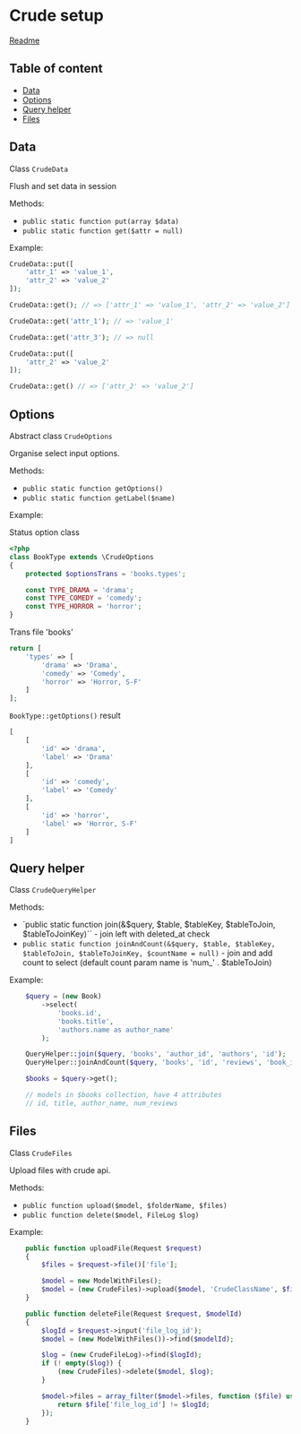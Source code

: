 # Crude setup

[Readme](../README.md)

## Table of content
- [Data](#data)
- [Options](#options)
- [Query helper](#query-helper)
- [Files](#files)

## Data

Class `CrudeData`

Flush and set data in session

Methods:

- `public static function put(array $data)`
- `public static function get($attr = null)`

Example:

```php
CrudeData::put([
    'attr_1' => 'value_1',
    'attr_2' => 'value_2'
]);

CrudeData::get(); // => ['attr_1' => 'value_1', 'attr_2' => 'value_2']

CrudeData::get('attr_1'); // => 'value_1'

CrudeData::get('attr_3'); // => null

CrudeData::put([
    'attr_2' => 'value_2'
]);

CrudeData::get() // => ['attr_2' => 'value_2']
```

## Options

Abstract class `CrudeOptions`

Organise select input options.

Methods:

- `public static function getOptions()`
- `public static function getLabel($name)`

Example:

Status option class

```php
<?php
class BookType extends \CrudeOptions
{
    protected $optionsTrans = 'books.types';

    const TYPE_DRAMA = 'drama';
    const TYPE_COMEDY = 'comedy';
    const TYPE_HORROR = 'horror';
}
```

Trans file 'books'

```php
return [
    'types' => [
        'drama' => 'Drama',
        'comedy' => 'Comedy',
        'horror' => 'Horror, S-F'
    ]
];
```

`BookType::getOptions()` result

```php
[
    [
        'id' => 'drama',
        'label' => 'Drama'
    ],
    [
        'id' => 'comedy',
        'label' => 'Comedy'
    ],
    [
        'id' => 'horror',
        'label' => 'Horror, S-F'
    ]
]
```

## Query helper

Class `CrudeQueryHelper`

Methods:

- `public static function join(&$query, $table, $tableKey, $tableToJoin, $tableToJoinKey)`` - join left with deleted_at check
- `public static function joinAndCount(&$query, $table, $tableKey, $tableToJoin, $tableToJoinKey, $countName = null)` - join and add count to select (default count param name is 'num_' . $tableToJoin)

Example:

```php
    $query = (new Book)
        ->select(
            'books.id',
            'books.title',
            'authors.name as author_name'
        );

    QueryHelper::join($query, 'books', 'author_id', 'authors', 'id');
    QueryHelper::joinAndCount($query, 'books', 'id', 'reviews', 'book_id');

    $books = $query->get();

    // models in $books collection, have 4 attributes
    // id, title, author_name, num_reviews
```

## Files

Class `CrudeFiles`

Upload files with crude api.

Methods:

- `public function upload($model, $folderName, $files)`
- `public function delete($model, FileLog $log)`

Example:

```php
    public function uploadFile(Request $request)
    {
        $files = $request->file()['file'];

        $model = new ModelWithFiles();
        $model = (new CrudeFiles)->upload($model, 'CrudeClassName', $files);
    }

    public function deleteFile(Request $request, $modelId)
    {
        $logId = $request->input('file_log_id');
        $model = (new ModelWithFiles())->find($modelId);

        $log = (new CrudeFileLog)->find($logId);
        if (! empty($log)) {
            (new CrudeFiles)->delete($model, $log);
        }

        $model->files = array_filter($model->files, function ($file) use ($logId) {
            return $file['file_log_id'] != $logId;
        });
    }
```
